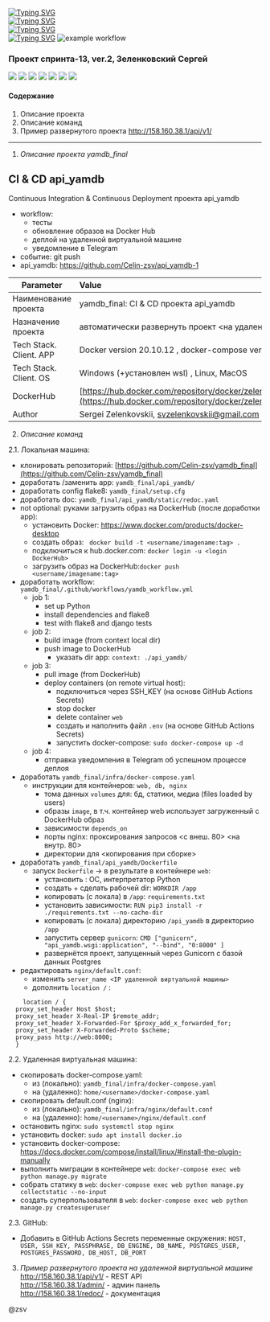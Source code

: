 [![Typing SVG](https://readme-typing-svg.herokuapp.com?font=Fira+Code&size=30&pause=1000&color=F71329&multiline=true&width=435&lines=+yamdb_final)](https://git.io/typing-svg)  
[![Typing SVG](https://readme-typing-svg.herokuapp.com?font=Fira+Code&size=20&pause=1000&color=1D39F7&multiline=true&width=435&lines=+yamdb_final)](https://git.io/typing-svg)  
[![Typing SVG](https://readme-typing-svg.herokuapp.com?font=Fira+Code&size=15&duration=2000&pause=1000&color=1FBB30F6&multiline=true&width=435&lines=+yamdb_final)](https://git.io/typing-svg)    
[![Typing SVG](https://img.shields.io/badge/yamdb_final-sprint--13%20ver.2-green)](https://git.io/typing-svg)
![example workflow](https://github.com/Celin-zsv/yamdb_final/actions/workflows/yamdb_workflow.yml/badge.svg?event=push)
### Проект спринта-13, ver.2, Зеленковский Сергей  
![](https://img.shields.io/badge/Python-3776AB?style=for-the-badge&logo=python&logoColor=white)
![](https://img.shields.io/badge/Django-092E20?style=for-the-badge&logo=django&logoColor=green)
![](https://img.shields.io/badge/PostgreSQL-316192?style=for-the-badge&logo=postgresql&logoColor=white)
![](https://img.shields.io/badge/DJANGO-REST-ff1709?style=for-the-badge&logo=django&logoColor=white&color=ff1709&labelColor=gray)
![](https://img.shields.io/badge/JWT-000000?style=for-the-badge&logo=JSON%20web%20tokens&logoColor=white)
![](https://img.shields.io/badge/Nginx-009639?style=for-the-badge&logo=nginx&logoColor=white)
![](https://img.shields.io/badge/Docker-2CA5E0?style=for-the-badge&logo=docker&logoColor=white)
#### Содержание
1. Описание проекта
2. Описание команд
3. Пример развернутого проекта http://158.160.38.1/api/v1/
***
1. *Описание проекта yamdb_final*
## CI & CD api_yamdb
Continuous Integration & Continuous Deployment проекта api_yamdb
  * workflow:  
    * тесты
    * обновление образов на Docker Hub
    * деплой на удаленной виртуальной машине
    * уведомление в Telegram
  * событие: git push
  * api_yamdb: https://github.com/Celin-zsv/api_yamdb-1

Parameter  | Value
-------------|:-------------
Наименование проекта  | yamdb_final: CI & CD проекта api_yamdb
Назначение проекта | автоматически развернуть проект <на удаленной виртуальной машине>
Tech Stack. Client. APP | Docker version 20.10.12 , docker-compose version 1.29.2 (and higher)
Tech Stack. Client. OS | Windows (+установлен wsl) , Linux, MacOS
DockerHub  | [https://hub.docker.com/repository/docker/zelenkovskii/yamdb_final/general](https://hub.docker.com/repository/docker/zelenkovskii/yamdb_final/general)
Author | Sergei Zelenkovskii, svzelenkovskii@gmail.com  

2. *Описание команд*  

2.1. Локальная машина:
* клонировать репозиторий:
[https://github.com/Celin-zsv/yamdb_final](https://github.com/Celin-zsv/yamdb_final)
* доработать  /заменить app: ``` yamdb_final/api_yamdb/ ```
* доработать config flake8: ``` yamdb_final/setup.cfg ```
* доработать doc: ```yamdb_final/api_yamdb/static/redoc.yaml```
* not optional: руками загрузить образ на DockerHub (после доработки app):
  * установить Docker: https://www.docker.com/products/docker-desktop
  * создать образ: ``` docker build -t <username/imagename:tag> .```
  * подключиться к hub.docker.com: ```docker login -u <login DockerHub>```
  * загрузить образ на DockerHub:``` docker push <username/imagename:tag> ```
* доработать workflow: ```yamdb_final/.github/workflows/yamdb_workflow.yml```
  * job 1:
    * set up Python
    * install dependencies and flake8
    * test with flake8 and django tests
  * job 2:
    * build image (from context local dir)
    * push image to DockerHub
      * указать dir app: ```context: ./api_yamdb/```
  * job 3:
    * pull image (from DockerHub)
    * deploy containers (on remote virtual host):
      * подключиться через SSH_KEY (на основе GitHub Actions Secrets)
      * stop docker
      * delete container ```web```
      * создать и наполнить файл ```.env``` (на основе GitHub Actions Secrets)
      * запустить docker-compose: ``` sudo docker-compose up -d ```
  * job 4:
    * отправка уведомления в Telegram об успешном процессе деплоя
* доработать ```yamdb_final/infra/docker-compose.yaml```
  * инструкции для контейнеров: ``` web, db, nginx ```
    * тома данных ``` volumes ``` для: бд, статики, медиа (files loaded by users)
    * образы ``` image ```, в т.ч. контейнер web использует загруженный с DockerHub образ
    * зависимости ``` depends_on ```
    * порты nginx: проксирования запросов <с внеш. 80> <на внутр. 80>  
    * директории для <копирования при сборке>
* доработать ```yamdb_final/api_yamdb/Dockerfile```
    * запуск ``` Dockerfile ``` -> в результате в контейнере ```web```:
      * установить : ОС, интерпретатор Python
      * создать + сделать рабочей dir: ```WORKDIR /app```
      * копировать (с локала) в ```/app```: ```requirements.txt```
      * установить зависимости: ```RUN pip3 install -r ./requirements.txt --no-cache-dir```
      * копировать (с локала) директорию ```/api_yamdb``` в директорию ```/app```
      * запустить сервер ```gunicorn```: ```CMD ["gunicorn", "api_yamdb.wsgi:application", "--bind", "0:8000" ]```
      * развернётся проект, запущенный через Gunicorn с базой данных Postgres
* редактировать ```nginx/default.conf```:
  * изменить ``` server_name <IP удаленной виртуальной машины> ```
  * дополнить ``` location / ``` :
```
    location / {
  proxy_set_header Host $host;
  proxy_set_header X-Real-IP $remote_addr;
  proxy_set_header X-Forwarded-For $proxy_add_x_forwarded_for;
  proxy_set_header X-Forwarded-Proto $scheme;
  proxy_pass http://web:8000;
  }
```

2.2. Удаленная виртуальная машина:
* скопировать docker-compose.yaml:
  * из (локально): ```yamdb_final/infra/docker-compose.yaml```
  * на (удаленно): ```home/<username>/docker-compose.yaml```
* скопировать default.conf (nginx):
  * из (локально): ```yamdb_final/infra/nginx/default.conf```
  * на (удаленно): ```home/<username>/nginx/default.conf```  
* остановить nginx: ``` sudo systemctl stop nginx ```
* установить docker: ``` sudo apt install docker.io ```
* установить docker-compose: https://docs.docker.com/compose/install/linux/#install-the-plugin-manually
* выполнить миграции в контейнере ```web```: ``` docker-compose exec web python manage.py migrate ```
* собрать статику в ```web```: ``` docker-compose exec web python manage.py collectstatic --no-input ```
* создать суперпользователя в ```web```: ``` docker-compose exec web python manage.py createsuperuser ```

2.3. GitHub:
* Добавить в GitHub Actions Secrets переменные окружения: ``` HOST, USER, SSH_KEY, PASSPHRASE, DB_ENGINE, DB_NAME, POSTGRES_USER, POSTGRES_PASSWORD, DB_HOST, DB_PORT ```   


3. *Пример развернутого проекта на удаленной виртуальной машине*  
http://158.160.38.1/api/v1/ - REST API  
http://158.160.38.1/admin/  - админ панель  
http://158.160.38.1/redoc/  - документация

@zsv
